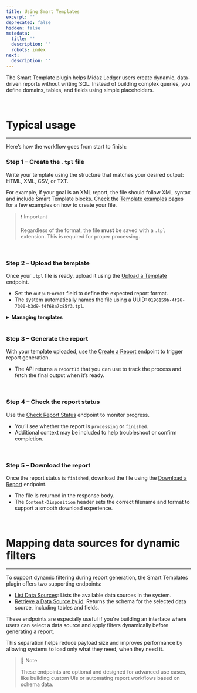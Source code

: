 ```yaml
---
title: Using Smart Templates
excerpt: ''
deprecated: false
hidden: false
metadata:
  title: ''
  description: ''
  robots: index
next:
  description: ''
---
```

The Smart Template plugin helps Midaz Ledger users create dynamic, data-driven reports without writing SQL. Instead of building complex queries, you define domains, tables, and fields using simple placeholders.

<br />

# Typical usage

***

Here’s how the workflow goes from start to finish:

### Step 1 – Create the `.tpl` file

Write your template using the structure that matches your desired output: HTML, XML, CSV, or TXT.

For example, if your goal is an XML report, the file should follow XML syntax and include Smart Template blocks. Check the [Template examples](doc:template-examples) pages for a few examples on how to create your file.

> ❗️ Important
>
> Regardless of the format, the file **must** be saved with a `.tpl` extension. This is required for proper processing.

<br />

### Step 2 – Upload the template

Once your `.tpl` file is ready, upload it using the [Upload a Template](ref:upload-template) endpoint.

* Set the `outputFormat` field to define the expected report format.
* The system automatically names the file using a UUID: `0196159b-4f26-7300-b3d9-f4f68a7c85f3.tpl`.

<details>
  <summary><b>Managing templates</b></summary>

  You can manage your templates with the following endpoints:

  * **[List Templates](ref:list-templates)** – View all templates in your organization.
  * **[Retrieve Template details](ref:retrieve-template-details)** – Access the information for a specific template.
  * **[Update a Template](ref:update-templates)** – Replace the `.tpl` file, edit the description, or change the output format.
  * **[Delete a Template](ref:delete-template)** – Marks a template as deleted by setting the `deletedAt` timestamp. The data remains stored, but won’t appear in standard queries.
</details>

<br />

### Step 3 – Generate the report

With your template uploaded, use the [Create a Report](ref:create-report) endpoint to trigger report generation.

* The API returns a `reportId` that you can use to track the process and fetch the final output when it’s ready.

<br />

### Step 4 – Check the report status

Use the [Check Report Status](ref:check-report-status) endpoint to monitor progress.

* You’ll see whether the report is `processing` or `finished`.
* Additional context may be included to help troubleshoot or confirm completion.

<br />

### Step 5 – Download the report

Once the report status is `finished`, download the file using the [Download a Report](ref:download-report) endpoint.

* The file is returned in the response body.
* The `Content-Disposition` header sets the correct filename and format to support a smooth download experience.

<br />

# Mapping data sources for dynamic filters

***

To support dynamic filtering during report generation, the Smart Templates plugin offers two supporting endpoints:

* [List Data Sources](ref:get_v1-data-sources): Lists the available data sources in the system.
* [Retrieve a Data Source by id](ref:get_v1-data-sources-id): Returns the schema for the selected data source, including tables and fields.

These endpoints are especially useful if you're building an interface where users can select a data source and apply filters dynamically before generating a report.

This separation helps reduce payload size and improves performance by allowing systems to load only what they need, when they need it.

> 📘 Note
>
> These endpoints are optional and designed for advanced use cases, like building custom UIs or automating report workflows based on schema data.